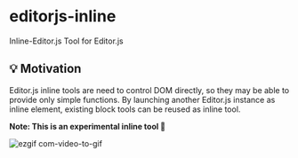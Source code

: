 # editorjs-inline

Inline-Editor.js Tool for Editor.js

## 💡 Motivation

Editor.js inline tools are need to control DOM directly,
so they may be able to provide only simple functions.
By launching another Editor.js instance as inline element,
existing block tools can be reused as inline tool.

**Note: This is an experimental inline tool 🔬**

![ezgif com-video-to-gif](https://user-images.githubusercontent.com/7702653/91636882-1981d600-ea3f-11ea-950c-c36603a3ec30.gif)
